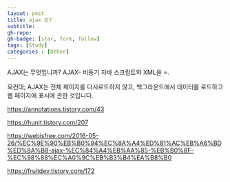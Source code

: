 ```yaml
---
layout: post
title: ajax 란?
subtitle: 
gh-repo: 
gh-badge: [star, fork, follow]
tags: [Study]
categories : [Other]
---
```


AJAX는 무엇입니까?
AJAX-  비동기 자바 스크립트와 XML을 =.

요컨대; AJAX는 전체 페이지를 다시로드하지 않고, 백그라운드에서 데이터를 로드하고 웹 페이지에 표시에 관한 것입니다.

https://annotations.tistory.com/43

https://hunit.tistory.com/207

https://webisfree.com/2016-05-26/%EC%9E%90%EB%B0%94%EC%8A%A4%ED%81%AC%EB%A6%BD%ED%8A%B8-ajax-%EC%84%A4%EB%AA%85-%EB%B0%8F-%EC%98%88%EC%A0%9C%EB%B3%B4%EA%B8%B0

https://fruitdev.tistory.com/172